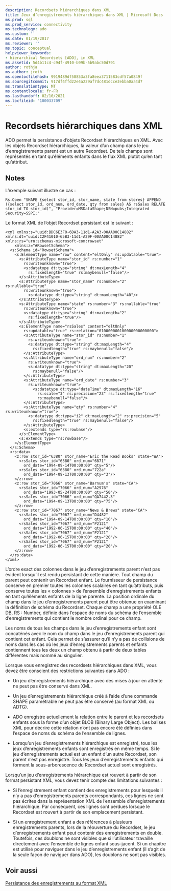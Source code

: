 ```yaml
---
description: Recordsets hiérarchiques dans XML
title: Jeux d’enregistrements hiérarchiques dans XML | Microsoft Docs
ms.prod: sql
ms.prod_service: connectivity
ms.technology: ado
ms.custom: ''
ms.date: 01/19/2017
ms.reviewer: ''
ms.topic: conceptual
helpviewer_keywords:
- hierarchical Recordsets [ADO], in XML
ms.assetid: 5d4b11c4-c94f-4910-b99b-5b9abc50d791
author: rothja
ms.author: jroth
ms.openlocfilehash: 9919489df58853a3fa8eea3711583cdf57a0849f
ms.sourcegitcommit: 917df4ffd22e4a229af7dc481dcce3ebba0aa4d7
ms.translationtype: MT
ms.contentlocale: fr-FR
ms.lasthandoff: 02/10/2021
ms.locfileid: "100033709"
---
```

# <a name="hierarchical-recordsets-in-xml"></a>Recordsets hiérarchiques dans XML
ADO permet la persistance d’objets Recordset hiérarchiques en XML. Avec les objets Recordset hiérarchiques, la valeur d’un champ dans le jeu d’enregistrements parent est un autre Recordset. De tels champs sont représentés en tant qu’éléments enfants dans le flux XML plutôt qu’en tant qu’attribut.  
  
## <a name="remarks"></a>Notes  
 L’exemple suivant illustre ce cas :  
  
```  
Rs.Open "SHAPE {select stor_id, stor_name, state from stores} APPEND ({select stor_id, ord_num, ord_date, qty from sales} AS rsSales RELATE stor_id TO stor_id)", "Provider=MSDataShape;DSN=pubs;Integrated Security=SSPI;"  
```  
  
 Le format XML de l’objet Recordset persistant est le suivant :  
  
```  
<xml xmlns:s="uuid:BDC6E3F0-6DA3-11d1-A2A3-00AA00C14882"     xmlns:dt="uuid:C2F41010-65B3-11d1-A29F-00AA00C14882"     xmlns:rs="urn:schemas-microsoft-com:rowset"   
    xmlns:z="#RowsetSchema">   
  <s:Schema id="RowsetSchema">   
    <s:ElementType name="row" content="eltOnly" rs:updatable="true">   
      <s:AttributeType name="stor_id" rs:number="1"   
        rs:writeunknown="true">   
        <s:datatype dt:type="string" dt:maxLength="4"   
          rs:fixedlength="true" rs:maybenull="false"/>   
      </s:AttributeType>   
      <s:AttributeType name="stor_name" rs:number="2" rs:nullable="true"   
        rs:writeunknown="true">   
          <s:datatype dt:type="string" dt:maxLength="40"/>   
      </s:AttributeType>   
      <s:AttributeType name="state" rs:number="3" rs:nullable="true"   
        rs:writeunknown="true">   
        <s:datatype dt:type="string" dt:maxLength="2"   
          rs:fixedlength="true"/>   
      </s:AttributeType>   
      <s:ElementType name="rsSales" content="eltOnly"   
        rs:updatable="true" rs:relation="010000000100000000000000">   
        <s:AttributeType name="stor_id" rs:number="1"   
          rs:writeunknown="true">   
          <s:datatype dt:type="string" dt:maxLength="4"   
            rs:fixedlength="true" rs:maybenull="false"/>   
        </s:AttributeType>   
        <s:AttributeType name="ord_num" rs:number="2"   
          rs:writeunknown="true">   
          <s:datatype dt:type="string" dt:maxLength="20"   
            rs:maybenull="false"/>   
        </s:AttributeType>   
        <s:AttributeType name="ord_date" rs:number="3"   
          rs:writeunknown="true">   
            <s:datatype dt:type="dateTime" dt:maxLength="16"   
              rs:scale="3" rs:precision="23" rs:fixedlength="true"   
              rs:maybenull="false"/>   
        </s:AttributeType>   
        <s:AttributeType name="qty" rs:number="4" rs:writeunknown="true">   
          <s:datatype dt:type="i2" dt:maxLength="2" rs:precision="5"   
            rs:fixedlength="true" rs:maybenull="false"/>   
        </s:AttributeType>   
        <s:extends type="rs:rowbase"/>   
      </s:ElementType>   
      <s:extends type="rs:rowbase"/>   
    </s:ElementType>   
  </s:Schema>   
  <rs:data>   
    <z:row stor_id="6380" stor_name="Eric the Read Books" state="WA">   
      <rsSales stor_id="6380" ord_num="6871"   
        ord_date="1994-09-14T00:00:00" qty="5"/>   
      <rsSales stor_id="6380" ord_num="722a"   
        ord_date="1994-09-13T00:00:00" qty="3"/>   
    </z:row>   
    <z:row stor_id="7066" stor_name="Barnum's" state="CA">   
      <rsSales stor_id="7066" ord_num="A2976"   
        ord_date="1993-05-24T00:00:00" qty="50"/>   
      <rsSales stor_id="7066" ord_num="QA7442.3"   
        ord_date="1994-09-13T00:00:00" qty="75"/>   
    </z:row>   
    <z:row stor_id="7067" stor_name="News & Brews" state="CA">   
      <rsSales stor_id="7067" ord_num="D4482"   
        ord_date="1994-09-14T00:00:00" qty="10"/>   
      <rsSales stor_id="7067" ord_num="P2121"   
        ord_date="1992-06-15T00:00:00" qty="40"/>   
      <rsSales stor_id="7067" ord_num="P2121"   
        ord_date="1992-06-15T00:00:00" qty="20"/>   
      <rsSales stor_id="7067" ord_num="P2121"   
        ord_date="1992-06-15T00:00:00" qty="20"/>   
    </z:row>   
  </rs:data>   
</xml>   
```  
  
 L’ordre exact des colonnes dans le jeu d’enregistrements parent n’est pas évident lorsqu’il est rendu persistant de cette manière. Tout champ du parent peut contenir un Recordset enfant. Le fournisseur de persistance conserve en premier toutes les colonnes scalaires en tant qu’attributs, puis conserve toutes les « colonnes » de l’ensemble d’enregistrements enfants en tant qu’éléments enfants de la ligne parente. La position ordinale du champ dans le jeu d’enregistrements parent peut être obtenue en examinant la définition de schéma du Recordset. Chaque champ a une propriété OLE DB, RS : Number, définie dans l’espace de noms du schéma de l’ensemble d’enregistrements qui contient le nombre ordinal pour ce champ.  
  
 Les noms de tous les champs dans le jeu d’enregistrements enfant sont concaténés avec le nom du champ dans le jeu d’enregistrements parent qui contient cet enfant. Cela permet de s’assurer qu’il n’y a pas de collisions de noms dans les cas où les jeux d’enregistrements parents et enfants contiennent tous les deux un champ obtenu à partir de deux tables différentes mais nommé au singulier.  
  
 Lorsque vous enregistrez des recordsets hiérarchiques dans XML, vous devez être conscient des restrictions suivantes dans ADO :  
  
-   Un jeu d’enregistrements hiérarchique avec des mises à jour en attente ne peut pas être conservé dans XML.  
  
-   Un jeu d’enregistrements hiérarchique créé à l’aide d’une commande SHAPE paramétrable ne peut pas être conservé (au format XML ou ADTG).  
  
-   ADO enregistre actuellement la relation entre le parent et les recordsets enfants sous la forme d’un objet BLOB (Binary Large Object). Les balises XML pour décrire cette relation n’ont pas encore été définies dans l’espace de noms du schéma de l’ensemble de lignes.  
  
-   Lorsqu’un jeu d’enregistrements hiérarchique est enregistré, tous les jeux d’enregistrements enfants sont enregistrés en même temps. Si le jeu d’enregistrements actuel est un enfant d’un autre Recordset, son parent n’est pas enregistré. Tous les jeux d’enregistrements enfants qui forment la sous-arborescence du Recordset actuel sont enregistrés.  
  
 Lorsqu’un jeu d’enregistrements hiérarchique est rouvert à partir de son format persistant XML, vous devez tenir compte des limitations suivantes :  
  
-   Si l’enregistrement enfant contient des enregistrements pour lesquels il n’y a pas d’enregistrements parents correspondants, ces lignes ne sont pas écrites dans la représentation XML de l’ensemble d’enregistrements hiérarchique. Par conséquent, ces lignes sont perdues lorsque le Recordset est rouvert à partir de son emplacement persistant.  
  
-   Si un enregistrement enfant a des références à plusieurs enregistrements parents, lors de la réouverture du Recordset, le jeu d’enregistrements enfant peut contenir des enregistrements en double. Toutefois, ces doublons ne sont visibles que si l’utilisateur travaille directement avec l’ensemble de lignes enfant sous-jacent. Si un chapitre est utilisé pour naviguer dans le jeu d’enregistrements enfant (il s’agit de la seule façon de naviguer dans ADO), les doublons ne sont pas visibles.  
  
## <a name="see-also"></a>Voir aussi  
 [Persistance des enregistrements au format XML](./persisting-records-in-xml-format.md)